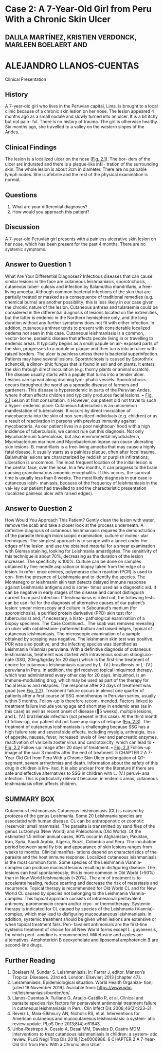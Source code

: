 # Case 2: A 7-Year-Old Girl from Peru With a Chronic Skin Ulcer
## DALILA MARTÍNEZ, KRISTIEN VERDONCK, MARLEEN BOELAERT AND
# ALEJANDRO LLANOS-CUENTAS

Clinical Presentation

## History

A 7-year-old girl who lives in the Peruvian capital, Lima, is
brought to a local clinic because of a chronic skin lesion on
her nose. The lesion appeared 4 months ago as a small nodule
and slowly turned into an ulcer. It is a bit itchy but not pain-
ful. There is no history of trauma. The girl is otherwise
healthy. Six months ago, she travelled to a valley on the
western slopes of the Andes.

## Clinical Findings

The lesion is a localized ulcer on the nose ([Fig. 2.1](../extracted_images/case2_2.1.jpeg)). The bor-
ders of the ulcer are indurated and there is a plaque-like infil-
tration of the surrounding skin. The whole lesion is about
2cm in diameter. There are no palpable lymph nodes. She
is afebrile and the rest of the physical examination is normal.

## Questions

1. What are your differential diagnoses?
2. How would you approach this patient?

## Discussion

A 7-year-old Peruvian girl presents with a painless ulcerative
skin lesion on her nose, which has been present for the past
4 months. There are no systemic symptoms.

## Answer to Question 1

What Are Your Differential Diagnoses?
Infectious diseases that can cause similar lesions in the face
are cutaneous leishmaniasis, sporotrichosis, cutaneous tuber-
culosis and infection by Balamuthia mandrillaris, a free-living
amoeba.
Although common bacterial infections of the skin that are
partially treated or masked as a consequence of traditional
remedies (e.g. chemical burns) are another possibility; this
is less likely in our case given the chronic nature of the lesion.
Cutaneous anthrax and tularaemia could be considered in
the differential diagnosis of lesions located on the extremities,
but the latter is endemic in the Northern hemisphere only,
and the long duration without any further symptoms does
not fit with either infection. In addtion, cutaneous anthrax
tends to present with considerable localized oedema not seen
in this case.
Cutaneous leishmaniasis is a common, vector-borne,
parasitic disease that affects people living in or travelling to
endemic areas. It typically begins as a small papule on air-
exposed parts of the skin, progresses to a nodule or plaque
and then turns into an ulcer with raised borders. The ulcer
is painless unless there is bacterial superinfection. Patients
may have several lesions.
Sporotrichosis is caused by Sporothrix schenckii, a dimor-
phic fungus that is found in soil and on plants. It enters the
skin through direct inoculation (e.g. thorny plants or animal
scratch). The disease usually starts with a papule that turns
into a tender ulcer. Lesions can spread along draining lym-
phatic vessels. Sporotrichosis occurs throughout the world
as a sporadic disease of farmers and gardeners. This disease
is hyperendemic in parts of the Peruvian Andes, where it
often affects children and typically produces facial lesions.
• [Fig. 2.1](../extracted_images/case2_2.1.jpeg) Lesion at first consultation.
4
However, our patient did not travel to such a hyper-
endemic place.
Cutaneous tuberculosis is an uncommon manifestation of
tuberculosis. It occurs by direct inoculation of mycobacteria
into the skin of non-sensitized individuals (e.g. children) or
as a result of reactivation in persons with previous immunity
against mycobacteria. As our patient lives in a poor neighbour-
hood with a high incidence of tuberculosis, we cannot rule out
this diagnosis. Not only Mycobacterium tuberculosis, but also
environmental mycobacteria, Mycobacterium marinum and
Mycobacterium leprae can cause ulcerating skin lesions.
B. mandrillaris is a free-living amoeba that may cause a
highly fatal disease. It usually starts as a painless plaque, often
after local trauma. Balamuthia lesions are characterized by
reddish or purplish infiltrations; ulceration is uncommon.
The most frequent location of the initial lesion is the central
face, over the nose. In a few months, it can progress to the
brain causing granulomatous amoebic encephalitis. If this
occurs, the survival time is usually less than 8 weeks.
The most likely diagnosis in our case is cutaneous leish-
maniasis, because of the frequency of leishmaniasis in the val-
ley our patient had travelled to and the characteristic
presentation (localized painless ulcer with raised edges).

## Answer to Question 2

How Would You Approach This Patient?
Gently clean the lesion with water, remove the scab and take
a closer look at the process underneath. A definitive diagnosis
of cutaneous leishmaniasis requires the demonstration of the
parasite through microscopic examination, culture or molec-
ular techniques.
The simplest approach is to scrape with a lancet under the
edges of the lesion, and use the obtained material for a smear
examination with Giemsa staining, looking for Leishmania
amastigotes. The sensitivity of this technique is about
70%, decreasing as the duration of the lesion increases.
The specificity is 100%.
Culture can be done on samples obtained by fine-needle
aspiration or biopsy taken from the edge of a lesion. In refer-
ence centres, polymerase chain reaction (PCR) is used to con-
firm the presence of Leishmania and to identify the species.
The Montenegro or leishmanin skin test detects delayed
immune response against Leishmania antigens and is some-
times used as a diagnostic aid. It can be negative in early
stages of the disease and cannot distinguish current from past
infection.
If leishmaniasis is ruled out, the following tests can be use-
ful for the diagnosis of alternative causes of our patient’s
lesion: smear microscopy and culture in Sabouraud’s
medium (for sporotrichosis), a purified protein derivative
(PPD) skin test (for tuberculosis) and, if necessary, a histo-
pathological examination of a biopsy specimen.
The Case Continued…
The scab was removed revealing an ulcer with cobblestone-
patterned bottom and raised edges, typical of cutaneous
leishmaniasis. The microscopic examination of a sample
obtained by scraping was negative. The leishmanin skin test
was positive. PCR was also positive; and the infecting species
was identified as Leishmania (Viannia) peruviana.
With a definitive diagnosis of cutaneous leishmaniasis,
treatment was started with intravenous sodium stibogluco-
nate (SSG, 20mg/kg/day for 20 days) which is the first-line
treatment of choice for cutaneous leishmaniasis caused by
L. (V.) braziliensis or L. (V.) peruviana in Peru. In addition,
the girl received topical imiquimod therapy, which was
administered every other day for 20 days. Imiquimod, is
an immune-modulating drug, which may be used as part
of the therapy for facial lesions and relapses. The response
after 20 days of treatment was good (see [Fig. 2.2](../extracted_images/case2_2.2.jpeg)).
Treatment failure occurs in almost one quarter of patients
after a first course of SSG monotherapy in Peruvian series,
usually within 3 months. Follow-up is therefore recom-
mended. Factors linked to treatment failure include young
age and short stay in endemic area (as in this case) as well
as recent onset of disease (5 weeks), multiple lesions,
and L. (V.) braziliensis infection (not present in this case).
At the third month of follow-up, our patient did not have
any signs of relapse ([Fig. 2.3](../extracted_images/case2_2.3.jpeg)).
The treatment of cutaneous leishmaniasis is challenging
because SSG has a high failure rate and several side effects,
including myalgia, arthralgia, loss of appetite, nausea, fever,
increased levels of liver and pancreatic enzymes, reactivation
of varicella zoster virus and cardiotoxicity, which can lead to
• [Fig. 2.2](../extracted_images/case2_2.2.jpeg) Follow-up image after 20 days of treatment.
• [Fig. 2.3](../extracted_images/case2_2.3.jpeg) Follow-up image of the scar 3 months after the end of
treatment.
5
CHAPTER 2
A 7-Year-Old Girl from Peru With a Chronic Skin Ulcer
prolongation of QT-segment, severe arrhythmias and death.
Information about the safety of this drug in children is lim-
ited. It is also unclear from the literature if there are safe and
effective alternatives to SSG in children with L. (V.) peruvi-
ana infection. This is particularly relevant because, in
endemic
areas,
cutaneous
leishmaniasis
often
affects
children.

## SUMMARY BOX

Cutaneous Leishmaniasis
Cutaneous leishmaniasis (CL) is caused by protozoa of the genus
Leishmania. Some 20 Leishmania species are associated with
human disease. CL can be anthroponotic or zoonotic (reservoir:
small mammals). The parasite is transmitted by sand flies of the
genus Lutzomyia (New World) and Phlebotomus (Old World). Of
the estimated 1.5 million annual cases, 90% occur in Afghanistan,
Pakistan, Iran, Syria, Saudi Arabia, Algeria, Brazil, Colombia and
Peru.
The incubation period between sand fly bite and appearance
of skin lesions ranges from weeks to months. Clinical manifes-
tations depend on characteristics of the parasite and the host
immune response. Localized cutaneous leishmaniasis is the most
common form. Some species of the Leishmania Viannia-complex
can produce mucosal lesions resulting in disfiguring disease.
The lesions can heal spontaneously; this is more common in
Old World (>50%) than in New World leishmaniasis (<20%). The
aim of treatment is to accelerate healing, reduce scarring and
decrease the risk of metastasis and recurrence. Topical therapy is
recommended for Old World CL and for New World CL caused by
species not belonging to the Leishmania Viannia-complex. This
topical approach consists of intralesional pentavalent antimony,
paromomycin cream and/or cryo- or thermotherapy. Systemic
therapy is indicated for CL caused by species of the Leishmania
(Viannia)-complex, which may lead to disfiguring mucocutaneous
leishmaniasis. In addition, systemic treatment should be given
when lesions are extensive or when topical treatment fails. Pen-
tavalent antimonials are the first-line systemic treatment of choice
for all New World forms except L. guyanensis, for which pent-
amidine is recommended. Miltefosine and azoles are alternatives.
Amphotericin B deoxycholate and liposomal amphotericin B are
second-line drugs.

## Further Reading

1. Boelaert M, Sundar S. Leishmaniasis. In: Farrar J, editor. Manson’s
Tropical Diseases. 23rd ed. London: Elsevier; 2013 [chapter 47].
2. Leishmaniasis, Epidemiological situation. World Health Organiza-
tion; [cited 18 November 2019]. Available from: https://www.who.
int/leishmaniasis/burden/en/.
3. Llanos-Cuentas A, Tulliano G, Araujo-Castillo R, et al. Clinical and
parasite species risk factors for pentavalent antimonial treatment
failure in cutaneous leishmaniasis in Peru. Clin Infect Dis
2008;46(2):223–31.
4. Reveiz L, Maia-Elkhoury AN, Nicholls RS, et al. Interventions for
American cutaneous and mucocutaneous leishmaniasis: a system-
atic review update. PLoS One 2013;8(4):e61843.
5. Uribe-Restrepo A, Cossio A, Desai MM, Dávalos D, Castro MDM.
Interventions to treat cutaneous leishmaniasis in children: a system-
atic review. PLoS Negl Trop Dis 2018;12:e0006986.
6 CHAPTER 2
A 7-Year-Old Girl from Peru With a Chronic Skin Ulcer
